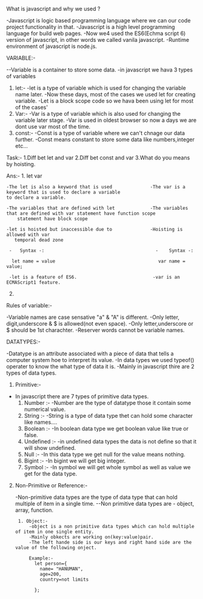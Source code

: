 What is javascript and why we used ?

-Javascript is logic based programming language where we can our code project functionality in that.
-Javascript is a high level programming language for build web pages.
-Now we4 used the ES6(Echma script 6) version of javascript, in other words we called vanila javascript.
-Runtime environment of javascript is node.js.

VARIABLE:-

--Variable is a container to store some data.
-in javascript we hava 3 types of variables
1. let:-
   -let is a type of variable which is used for changing the variable name later.
   -Now these days, most of the cases we used let for creating variable.
   -Let is a block scope code so we hava been using let for most of the cases'
2. Var:-
    -Var is a type of variable which is also  used for changing the variable later stage.
    -Var is used in oldest browser so now a days we are dont use var most of the time.
3. const:-
    -Const is a type of variable where we can't chnage our data further.
    -Const means constant to store some data like numbers,integer etc...

Task:-
    1.Diff bet let and var
    2.Diff bet const and var
    3.What do you means by hoisting.


Ans:-
1.
            let                                                     var

    -The let is also a keyword that is used              -The var is a keyword that is used to declare a variable
    to declare a variable.

    -The variables that are defined with let             -The variables that are defined with var statement have function scope
        statement have block scope

    -let is hoisted but inaccessible due to              -Hoisting is allowed with var
       temporal dead zone    

     -   Syntax -:                                         -    Syntax -:

      let name = value                                      var name = value;  

     -let is a feature of ES6.                            -var is an ECMAScript1 feature.


  2.



Rules of variable:-

-Variable names are case sensative "a" & "A" is different.
-Only letter, digit,underscore & $ is allowed(not even space).
-Only letter,underscore or $ should be 1st charachter.
-Reserver words cannot be variable names.

DATATYPES:-

-Datatype is an attribute associated with a piece of data that tells a computer system hoe to interpret its value.
-In data types we used typeof() operater to know the what type of data it is.
-Mainly in javascript thire are 2 types of data types.

1. Primitive:-
  - In javascript there are 7 types of primitive data types.
    1. Number :-
            -Number are the type of datatype those it contain some numerical value.
    2. String :-
            -String is a type of data type thet can hold some character like names....
    3. Boolean :-
            -In boolean data type we get boolean value like true or false.
    4. Undefined :-
            -in undefined data types the data is not define so that it will show undefined.
    5. Null :-
            -In this data type we get null for the value means nothing.
    6. Bigint :-
            -In bigint we will get big integer.
    7. Symbol :-
            -In symbol we will get whole symbol as well as value we get for the data type.


2. Non-Primitive or Reference:-

    -Non-primitive data types are the type of data type that can hold multiple of item in a single time.
    --Non primitive data types are - object, array, function.

        1. Object:-
            -object is a non primitive data types which can hold multiple of item in one single entity.
            -Mainly obkects are working on(key:value)pair.
            -The left hande side is our keys and right hand side are the value of the following onject.

            Example:-
              let person={
                name= "HANUMAN",
                age=200,
                country=not limits 

              };



